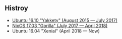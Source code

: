 ## Histroy 
 * [Ubuntu 16.10 "Yakkety" (August 2015 — July 2017)](https://github.com/char16t/dotfiles/tree/ubuntu)
 * [NixOS 17.03 "Gorilla" (July 2017 — April 2018)](https://github.com/char16t/dotfiles/tree/nixos)
 * Ubuntu 16.04 "Xenial" (April 2018 — Now)
